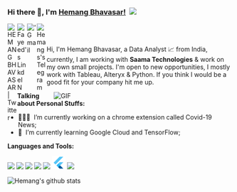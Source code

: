 ### Hi there 👋, I'm [Hemang Bhavasar!](https://github.com/hemangbhavasar) &nbsp;![](https://komarev.com/ghpvc/?username=hemangbhavasar)

<a href="https://twitter.com/bhavasarhemang">
  <img align="left" alt="HEMANG BHAVASAR | Twitter" width="22px" src="https://cdn.jsdelivr.net/npm/simple-icons@v3/icons/twitter.svg" />
</a>
<a href="https://www.linkedin.com/in/hemangbhavasar/">
  <img align="left" alt="Fayeed's LinkdeIN" width="22px" src="https://cdn.jsdelivr.net/npm/simple-icons@v3/icons/linkedin.svg" />
</a>
<a href="bhavasarhemang@gmail.com">
  <img align="left" alt="'Gmail" width="22px" src="https://cdn.jsdelivr.net/npm/simple-icons@3.1.0/icons/gmail.svg" />
</a>
<a href="https://t.me/bhavasarhemang">
  <img align="left" alt="Hemangs's Telegram" width="22px" src="https://cdn.jsdelivr.net/npm/simple-icons@v3/icons/telegram.svg" />
</a>

<br />
<br />

Hi, I'm Hemang Bhavasar, a Data Analyst 📈 from India, currently, I am working with **Saama Technologies** & work on my own small projects.
I'm open to new opportunities, I mostly work with Tableau, Alteryx & Python. If you think I would be a good fit for your company hit me up.

  <img align="right" alt="GIF" src="https://cdn.dribbble.com/users/1797155/screenshots/5018207/malware-attack.gif" width="400" />
  
  
**Talking about Personal Stuffs:**

- 👨🏽‍💻 &nbsp;I’m currently working on a chrome extension called Covid-19 News;
- 🌱 &nbsp;I’m currently learning Google Cloud and TensorFlow; 

**Languages and Tools:**  

<code><img height="30" src="https://media.licdn.com/dms/image/C560BAQG5f9rvo3ImJA/company-logo_200_200/0?e=2159024400&v=beta&t=SCHfS3wATbmGJW6Nm0OXUrrvdWf61ZpbjV5HerdEfys"></code>
<code><img height="30" src="https://www.theinformationlab.de/wp-content/uploads/2019/10/2019-10-21-23_44_51-alteryx-logo-Google-Search.png"></code>
<code><img height="30" src="https://www.python.org/static/community_logos/python-logo-master-v3-TM-flattened.png"></code>
<code><img height="30" src="https://www.bsonetwork.com/wp-content/uploads/19_04-Google-Cloud-PR-Image-3.png"></code>
<code><img height="30" src="https://netapp.io/wp-content/uploads/2017/04/Kubernetes-logo.png"></code>
<code><img height="30" src="https://raw.githubusercontent.com/github/explore/80688e429a7d4ef2fca1e82350fe8e3517d3494d/topics/flutter/flutter.png"></code>
<code><img height="30" src="https://www.gstatic.com/devrel-devsite/prod/v2e3f09d6e6536badfdb5bf4153d08404c10f0bdcdc9056b4896a90327dc2c4ff/tensorflow/images/logo.png"></code>


![Hemang's github stats](https://github-readme-stats.vercel.app/api?username=hemangbhavasar&show_icons=true&title_color=fff&icon_color=79ff97&text_color=9f9f9f&bg_color=151515)
